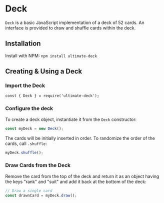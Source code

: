 # Deck

`Deck` is a basic JavaScript implementation of a deck of 52 cards. An interface is provided to draw and shuffle cards within the deck.

## Installation

Install with NPM: `npm install ultimate-deck`

## Creating & Using a Deck

### Import the Deck

`const { Deck } = require('ultimate-deck');`

### Configure the deck

To create a deck object, instantiate it from the `Deck` constructor:
```js
const myDeck = new Deck();
```

The cards will be initially inserted in order. To randomize the order of the cards, call `.shuffle`:
```js
myDeck.shuffle();
```

### Draw Cards from the Deck

Remove the card from the top of the deck and return it as an object having the keys "rank" and "suit" and add it back at the bottom of the deck:
```js
// Draw a single card
const drawnCard = myDeck.draw();
```
